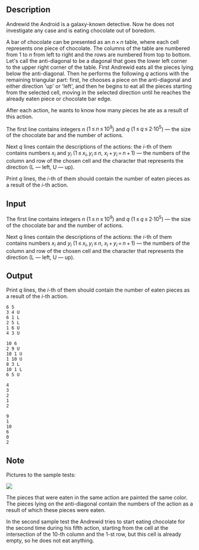 ## Description

<div><p>Andrewid the Android is a galaxy-known detective. Now he does not investigate any case and is eating chocolate out of boredom.</p><p>A bar of chocolate can be presented as an <span class="tex-span"><i>n</i> × <i>n</i></span> table, where each cell represents one piece of chocolate. The columns of the table are numbered from <span class="tex-span">1</span> to <span class="tex-span"><i>n</i></span> from left to right and the rows are numbered from top to bottom. Let's call the anti-diagonal to be a diagonal that goes the lower left corner to the upper right corner of the table. First Andrewid eats all the pieces lying below the anti-diagonal. Then he performs the following <span class="tex-span"><i>q</i></span> actions with the remaining triangular part: first, he chooses a piece on the anti-diagonal and either direction 'up' or 'left', and then he begins to eat all the pieces starting from the selected cell, moving in the selected direction until he reaches the already eaten piece or chocolate bar edge.</p><p>After each action, he wants to know how many pieces he ate as a result of this action.</p></div><div class="input-specification"><p>The first line contains integers <span class="tex-span"><i>n</i></span> (<span class="tex-span">1 ≤ <i>n</i> ≤ 10<sup class="upper-index">9</sup></span>) and <span class="tex-span"><i>q</i></span> (<span class="tex-span">1 ≤ <i>q</i> ≤ 2·10<sup class="upper-index">5</sup></span>) — the size of the chocolate bar and the number of actions.</p><p>Next <span class="tex-span"><i>q</i></span> lines contain the descriptions of the actions: the <span class="tex-span"><i>i</i></span>-th of them contains numbers <span class="tex-span"><i>x</i><sub class="lower-index"><i>i</i></sub></span> and <span class="tex-span"><i>y</i><sub class="lower-index"><i>i</i></sub></span> (<span class="tex-span">1 ≤ <i>x</i><sub class="lower-index"><i>i</i></sub>, <i>y</i><sub class="lower-index"><i>i</i></sub> ≤ <i>n</i></span>, <span class="tex-span"><i>x</i><sub class="lower-index"><i>i</i></sub> + <i>y</i><sub class="lower-index"><i>i</i></sub> = <i>n</i> + 1</span>) — the numbers of the column and row of the chosen cell and the character that represents the direction (<span class="tex-font-style-tt">L</span> — left, <span class="tex-font-style-tt">U</span> — up).</p></div><div class="output-specification"><p>Print <span class="tex-span"><i>q</i></span> lines, the <span class="tex-span"><i>i</i></span>-th of them should contain the number of eaten pieces as a result of the <span class="tex-span"><i>i</i></span>-th action.</p></div>

## Input

<p>The first line contains integers <span class="tex-span"><i>n</i></span> (<span class="tex-span">1 ≤ <i>n</i> ≤ 10<sup class="upper-index">9</sup></span>) and <span class="tex-span"><i>q</i></span> (<span class="tex-span">1 ≤ <i>q</i> ≤ 2·10<sup class="upper-index">5</sup></span>) — the size of the chocolate bar and the number of actions.</p><p>Next <span class="tex-span"><i>q</i></span> lines contain the descriptions of the actions: the <span class="tex-span"><i>i</i></span>-th of them contains numbers <span class="tex-span"><i>x</i><sub class="lower-index"><i>i</i></sub></span> and <span class="tex-span"><i>y</i><sub class="lower-index"><i>i</i></sub></span> (<span class="tex-span">1 ≤ <i>x</i><sub class="lower-index"><i>i</i></sub>, <i>y</i><sub class="lower-index"><i>i</i></sub> ≤ <i>n</i></span>, <span class="tex-span"><i>x</i><sub class="lower-index"><i>i</i></sub> + <i>y</i><sub class="lower-index"><i>i</i></sub> = <i>n</i> + 1</span>) — the numbers of the column and row of the chosen cell and the character that represents the direction (<span class="tex-font-style-tt">L</span> — left, <span class="tex-font-style-tt">U</span> — up).</p>

## Output

<p>Print <span class="tex-span"><i>q</i></span> lines, the <span class="tex-span"><i>i</i></span>-th of them should contain the number of eaten pieces as a result of the <span class="tex-span"><i>i</i></span>-th action.</p>





```input1
6 5
3 4 U
6 1 L
2 5 L
1 6 U
4 3 U

```




```input2
10 6
2 9 U
10 1 U
1 10 U
8 3 L
10 1 L
6 5 U

```




```output1
4
3
2
1
2

```




```output2
9
1
10
6
0
2

```



## Note

<p>Pictures to the sample tests:</p><p><img class="tex-graphics" src="file://L6JzKghY.png" style="max-width: 100.0%;max-height: 100.0%;"></p><p>The pieces that were eaten in the same action are painted the same color. The pieces lying on the anti-diagonal contain the numbers of the action as a result of which these pieces were eaten.</p><p>In the second sample test the Andrewid tries to start eating chocolate for the second time during his fifth action, starting from the cell at the intersection of the 10-th column and the 1-st row, but this cell is already empty, so he does not eat anything.</p>
